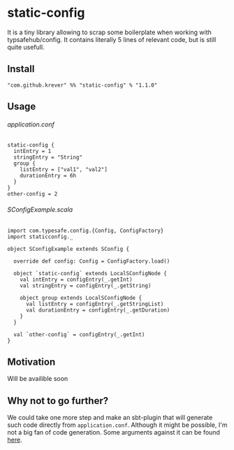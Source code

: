# static-config
It is a tiny library allowing to scrap some boilerplate when working with typsafehub/config. It contains literally 5
lines of relevant code, but is still quite usefull.

## Install

`"com.github.krever" %% "static-config" % "1.1.0"`


## Usage

###### application.conf
```
static-config {
  intEntry = 1
  stringEntry = "String"
  group {
    listEntry = ["val1", "val2"]
    durationEntry = 6h
  }
}
other-config = 2
```
###### SConfigExample.scala
```
import com.typesafe.config.{Config, ConfigFactory}
import staticconfig._

object SConfigExample extends SConfig {

  override def config: Config = ConfigFactory.load()

  object `static-config` extends LocalSConfigNode {
    val intEntry = configEntry(_.getInt)
    val stringEntry = configEntry(_.getString)

    object group extends LocalSConfigNode {
      val listEntry = configEntry(_.getStringList)
      val durationEntry = configEntry(_.getDuration)
    }
  }

  val `other-config` = configEntry(_.getInt)
}
```

## Motivation
Will be availible soon

## Why not to go further?
We could take one more step and make an sbt-plugin that will generate such code directly from `application.conf`.
Although it might be possible, I'm not a big fan of code generation. Some arguments against it can be found [here](http://www.codethinked.com/code-generation-should-be-the-nuclear-option).
